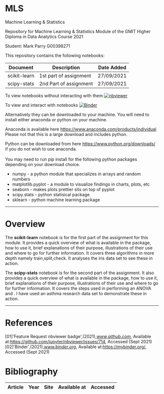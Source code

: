 # MLS
Machine Learning &amp; Statistics

Repository for Machine Learning &amp; Statistics Module of the GMIT Higher Diploma in Data Analytics Course 2021

Student: Mark Parry G00398271

This repository contains the following notebooks:

|Document        |Description                                                                                                       |Date Added|
|----------------|------------------------------------------------------------------------------------------------------------------|----------|
|scikit-learn|1st part of assignment|27/09/2021
|scipy-stats|2nd Part of assignment|27/09/2021

To view notebooks without interacting with them
[![nbviewer](https://raw.githubusercontent.com/jupyter/design/master/logos/Badges/nbviewer_badge.svg)](https://nbviewer.jupyter.org/github/MarkJParry/MLS/tree/main/)

To view and interact with notebooks
[![Binder](https://mybinder.org/badge_logo.svg)](https://mybinder.org/v2/gh/MarkJParry/MLS/HEAD)

Alternatively they can be downloaded to your machine.
You will need to install either anaconda or python on your machine.

Anaconda is available here https://www.anaconda.com/products/individual Please not that this is a large download and includes python.

Python can be downloaded from here https://www.python.org/downloads/ if you do not wish to use anaconda.
<br>   
You may need to run pip install for the following python packages depending on your download choice.
 - numpy				- a python module that specializes in arrays and random numbers
 - matplotlib.pyplot 	- a module to visualize findings in charts, plots, etc
 - seaborn 		- makes plots prettier sits on top of pyplot
 - scipy.stats 				- python statisical package
 - sklearn  		- python machine learning package
	
***   



# Overview
The **scikit-learn** notebook is for the first part of the assignment for this module. It provides a quick overview of what is available in the package, how to use it, brief explanations of their purpose, illustrations of their use and where to go for further information. It covers three algorithms in more depth namely train,split,check. It analyses the iris data set to see these in action. 

The **scipy-stats** notebook is for the second part of the assignment. It  also provides a quick overview of what is available in the package, how to use it, brief explanations of their purpose, illustrations of their use and where to go for further information. It covers the steps used in performing an ANOVA and . I have used an asthma research data set to demonstrate these in action. 

***

# References
[01]'Feature Request nbviewer badge',(2021),*www.github.com*,
Available at:https://github.com/jupyter/nbviewer/issues/714, Accessed (Sept 2021)
[02]'Binder',(2021),*www.binder.org*,
Available at:https://mybinder.org/, Accessed (Sept 2021)


# **Bibliography**

|Article|Year|Site|Available at|Accessed|
|-------|----|----|------------|--------|
